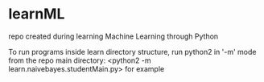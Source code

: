 # learnML
repo created during learning Machine Learning through Python

To run programs inside learn directory structure, run python2 in '-m' mode from the repo main directory:
<python2 -m learn.naivebayes.studentMain.py> for example
